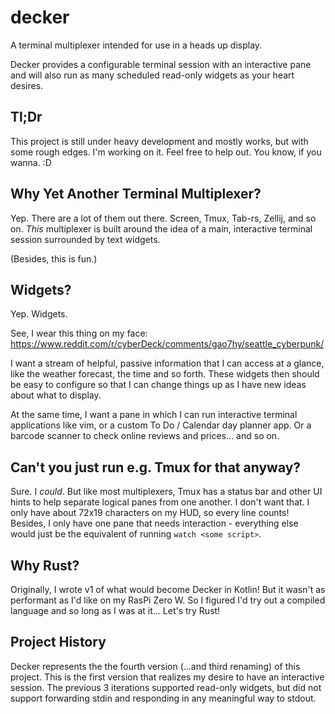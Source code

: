 # decker
A terminal multiplexer intended for use in a heads up display.

Decker provides a configurable terminal session with an interactive pane and will also run as many scheduled read-only widgets as your heart desires. 

## Tl;Dr
This project is still under heavy development and mostly works, but with some rough edges.
I'm working on it. Feel free to help out. You know, if you wanna. :D

## Why Yet Another Terminal Multiplexer?
Yep. There are a lot of them out there. Screen, Tmux, Tab-rs, Zellij, and so on. _This_ multiplexer is built around the idea of a main, interactive terminal session surrounded by text widgets.

(Besides, this is fun.)

## Widgets?
Yep. Widgets.

See, I wear this thing on my face: https://www.reddit.com/r/cyberDeck/comments/gao7hy/seattle_cyberpunk/

I want a stream of helpful, passive information that I can access at a glance, like the weather forecast, the time and so forth. These widgets then should be easy to configure so that I can change things up as I have new ideas about what to display. 

At the same time, I want a pane in which I can run interactive terminal applications like vim, or a custom To Do / Calendar day planner app. Or a barcode scanner to check online reviews and prices... and so on. 

## Can't you just run e.g. Tmux for that anyway?
Sure. I _could_. But like most multiplexers, Tmux has a status bar and other UI hints to help separate logical panes from one another. I don't want that. I only have about 72x19 characters on my HUD, so every line counts! Besides, I only have one pane that needs interaction - everything else would just be the equivalent of running `watch <some script>`.

## Why Rust?
Originally, I wrote v1 of what would become Decker in Kotlin! But it wasn't as performant as I'd like on my RasPi Zero W. So I figured I'd try out a compiled language and so long as I was at it... Let's try Rust!

## Project History
Decker represents the the fourth version (...and third renaming) of this project.
This is the first version that realizes my desire to have an interactive session. The previous 3 iterations supported read-only widgets, but did not support forwarding stdin and responding in any meaningful way to stdout.

